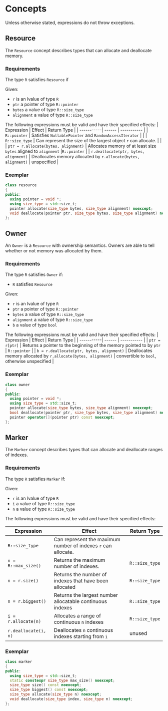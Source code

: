 # Concepts
Unless otherwise stated, expressions do not throw exceptions.

## Resource
The `Resource` concept describes types that can allocate and deallocate memory.

### Requirements
The type `R` satisfies `Resource` if

Given:
* `r` is an lvalue of type `R`
* `ptr` a pointer of type `R::pointer`
* `bytes` a value of type `R::size_type`
* `alignment` a value of type `R::size_type`

The following expressions must be valid and have their specified effects:
| Expression | Effect | Return Type |
| -----------| ------ | ----------- | 
| `R::pointer` |  Satisfies `NullablePointer` and `RandomAccessIterator` | | 
| `R::size_type` | Can represent the size of the largest object `r` can allocate. | |
| `ptr = r.allocate(bytes, alignment)` | Allocates memory of at least size `bytes` aligned to `alignment` |`R::pointer` |
| `r.deallocate(ptr, bytes, alignment)` | Deallocates memory allocated by `r.allocate(bytes, alignment)` | unspecified |

### Exemplar
```cpp
class resource
{
public:
  using pointer = void *;
  using size_type = std::size_t;
  pointer allocate(size_type bytes, size_type alignment) noexcept;
  void deallocate(pointer ptr, size_type bytes, size_type alignment) noexcept;
};
```

## Owner 

An `Owner` is a `Resource` with ownership semantics. 
Owners are able to tell whether or not memory was allocated by them.

### Requirements

The type `R` satisfies `Owner` if:
* `R` satisfies `Resource`

Given:
* `r` is an lvalue of type `R`
* `ptr` a pointer of type `R::pointer`
* `bytes` a value of type `R::size_type`
* `alignment` a value of type `R::size_type`
* `b` a value of type `bool`

The following expressions must be valid and have their specified effects:
| Expression | Effect | Return Type |
| -----------| ------ | ----------- | 
| `ptr = r[ptr]` | Returns a pointer to the beginning of the memory pointed to by `ptr` | `R::pointer` |
| `b = r.deallocate(ptr, bytes, alignment)` | Deallocates memory allocated by `r.allocate(bytes, alignment)` | convertible to `bool`, otherwise unspecified |

### Exemplar
```cpp
class owner
{
public:
  using pointer = void *;
  using size_type = std::size_t;
  pointer allocate(size_type bytes, size_type alignment) noexcept;
  bool deallocate(pointer ptr, size_type bytes, size_type alignment) noexcept;
  pointer operator[](pointer ptr) const noexcept;
};
```

## Marker
The `Marker` concept describes types that can allocate and deallocate ranges of indexes.

### Requirements
The type `R` satisfies `Marker` if:

Given:
* `r` is an lvalue of type `R`
* `i` a value of type `R::size_type`
* `n` a value of type `R::size_type`

The following expressions must be valid and have their specified effects:

| Expression | Effect | Return Type |
| -----------| ------ | ----------- | 
| `R::size_type` | Can represent the maximum number of indexes `r` can allocate. | | 
| `n = R::max_size()` | Returns the maximum number of indexes. |`R::size_type` | 
| `n = r.size()` | Returns the number of indexes that have been allocated |`R::size_type` | 
| `n = r.biggest()` | Returns the largest number allocatable continuous indexes |`R::size_type` | 
| `i = r.allocate(n)` | Allocates a range of continuous `n` indexes | `R::size_type` | 
| `r.deallocate(i, n)` | Deallocates `n` continuous indexes starting from `i` | unused | 

### Exemplar
```cpp
class marker
{
public:
  using size_type = std::size_t;
  static constexpr size_type max_size() noexcept;
  size_type size() const noexcept;
  size_type biggest() const noexcept;
  size_type allocate(size_type n) noexcept;
  void deallocate(size_type index, size_type n) noexcept;
};
```